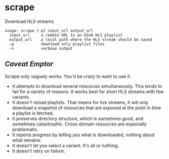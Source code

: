 # scrape

Download HLS streams

```
usage: scrape [-p] input_url output_url
  input_url     a remote URL to an m3u8 HLS playlist
  output_url    a local path where the HLS stream should be saved
  -p            download only playlist files
  -v            verbose output
```

## _Caveat Emptor_

Scrape only vaguely works. You'd be crazy to want to use it.

* It attempts to download several resources simultaneously. This tends to
fail for a variety of reasons. It works best for short HLS streams with few variants.
* It doesn't reload playlists. That means for live streams, it will only download a snapshot of resources
that are exposed at the point in time a playlist is fetched.
* It preserves directory structure, which is sometimes good, and sometimes catastrophic. Cross-domain resources are especially problematic.
* It reports progress by telling you what is downloaded, nothing about what remains.
* It doesn't let you select a variant. It's all or nothing.
* It doesn't retry on failure.
